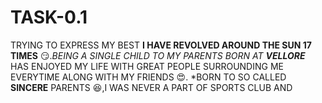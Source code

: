 # TASK-0.1
TRYING TO EXPRESS MY BEST
**I HAVE REVOLVED AROUND THE SUN 17 TIMES** :smirk:.*BEING A SINGLE CHILD TO MY PARENTS BORN AT* **_VELLORE_**
HAS ENJOYED MY LIFE WITH GREAT PEOPLE SURROUNDING ME EVERYTIME ALONG WITH MY FRIENDS :heart_eyes:.
*BORN TO SO CALLED **SINCERE** PARENTS :satisfied:,I WAS NEVER A PART OF SPORTS CLUB AND  
